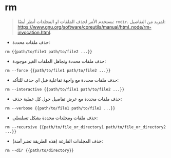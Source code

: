 # rm

> يستخدم الأمر لحذف الملفات او المجلدات
> أنظر أيضًا: `rmdir`.
> لمزيد من التفاصيل: <https://www.gnu.org/software/coreutils/manual/html_node/rm-invocation.html>.

- حذف ملفات محددة:

`rm {{path/to/file1 path/to/file2 ...}}`

- حذف ملفات محددة وتجاهل الملفات الغير موجودة:

`rm --force {{path/to/file1 path/to/file2 ...}}`

- حذف ملفات محددة مع واجهة تفاعلية قبل اي حذف للتأكد:

`rm --interactive {{path/to/file1 path/to/file2 ...}}`

- حذف ملفات محددة مع عرض تفاصيل حول كل عملية حذف:

`rm --verbose {{path/to/file1 path/to/file2 ...}}`

- حذف ملفات ومجلدات محددة بشكل تسلسلي:

`rm --recursive {{path/to/file_or_directory1 path/to/file_or_directory2 ...}}`

- حذف المجلدات الفارغة (هذه الطريقة تعتبر آمنة):

`rm --dir {{path/to/directory}}`
